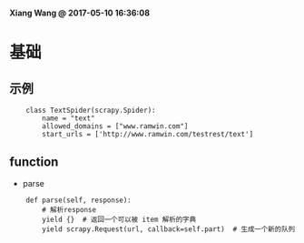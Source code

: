 #### Xiang Wang @ 2017-05-10 16:36:08

# 基础

## 示例
```
    class TextSpider(scrapy.Spider):
        name = "text"
        allowed_domains = ["www.ramwin.com"]
        start_urls = ['http://www.ramwin.com/testrest/text']

```

## function
* parse
```
    def parse(self, response):
        # 解析response
        yield {}  # 返回一个可以被 item 解析的字典
        yield scrapy.Request(url, callback=self.part)  # 生成一个新的队列
```
